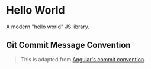 # Hello World

A modern "hello world" JS library.

## Git Commit Message Convention

> This is adapted from [Angular's commit convention](https://github.com/conventional-changelog/conventional-changelog/tree/master/packages/conventional-changelog-angular).
